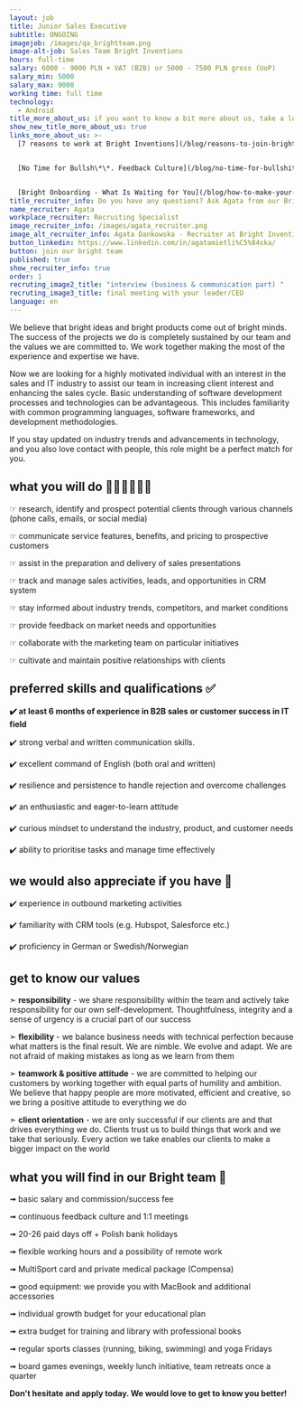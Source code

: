 ```yaml
---
layout: job
title: Junior Sales Executive
subtitle: ONGOING
imagejob: /images/qa_brightteam.png
image-alt-job: Sales Team Bright Inventions
hours: full-time
salary: 6000 - 9000 PLN + VAT (B2B) or 5000 - 7500 PLN gross (UoP)
salary_min: 5000
salary_max: 9000
working time: full time
technology:
  - Android
title_more_about_us: if you want to know a bit more about us, take a look below 🙋🏻‍♀️🙋🏻‍♂️
show_new_title_more_about_us: true
links_more_about_us: >-
  [7 reasons to work at Bright Inventions](/blog/reasons-to-join-bright)


  [No Time for Bullsh\*\*. Feedback Culture](/blog/no-time-for-bullshit-feedback-culture/)


  [Bright Onboarding - What Is Waiting for You](/blog/how-to-make-your-onboarding-bright)
title_recruiter_info: Do you have any questions? Ask Agata from our Bright team!
name_recruiter: Agata
workplace_recruiter: Recruiting Specialist
image_recruiter_info: /images/agata_recruiter.png
image_alt_recruiter_info: Agata Dankowska - Recruiter at Bright Inventions
button_linkedin: https://www.linkedin.com/in/agatamietli%C5%84ska/
button: join our bright team
published: true
show_recruiter_info: true
order: 1
recruting_image2_title: "interview (business & communication part) "
recruting_image3_title: final meeting with your leader/CEO
language: en
---
```

We believe that bright ideas and bright products come out of bright minds. The success of the projects we do is completely sustained by our team and the values we are committed to. We work together making the most of the experience and expertise we have.

Now we are looking for a highly motivated individual with an interest in the sales and IT industry to assist our team in increasing client interest and enhancing the sales cycle. Basic understanding of software development processes and technologies can be advantageous. This includes familiarity with common programming languages, software frameworks, and development methodologies.

If you stay updated on industry trends and advancements in technology, and you also love contact with people, this role might be a perfect match for you. 

## what you will do 👩🏻‍💻🧑🏻‍💻

☞ research, identify and prospect potential clients through various channels (phone calls, emails, or social media) 

☞ communicate service features, benefits, and pricing to prospective customers

☞ assist in the preparation and delivery of sales presentations

☞ track and manage sales activities, leads, and opportunities in CRM system 

☞ stay informed about industry trends, competitors, and market conditions 

☞ provide feedback on market needs and opportunities

☞ collaborate with the marketing team on particular initiatives 

☞ cultivate and maintain positive relationships with clients

## preferred skills and qualifications ✅

**✔️ at least 6 months of experience in B2B sales or customer success in IT field** 

✔️ strong verbal and written communication skills.

✔️ excellent command of English (both oral and written)

✔️ resilience and persistence to handle rejection and overcome challenges 

✔️ an enthusiastic and eager-to-learn attitude 

✔️️ curious mindset to understand the industry, product, and customer needs

✔️ ability to prioritise tasks and manage time effectively

## **we would also appreciate if you have 🙌**

✔️ experience in outbound marketing activities 

✔️ familiarity with CRM tools (e.g. Hubspot, Salesforce etc.) 

✔️ proficiency in German or Swedish/Norwegian

## get to know our values

➣ **responsibility** - we share responsibility within the team and actively take responsibility for our own self-development. Thoughtfulness, integrity and a sense of urgency is a crucial part of our success

➣ **flexibility** - we balance business needs with technical perfection because what matters is the final result. We are nimble. We evolve and adapt. We are not afraid of making mistakes as long as we learn from them

➣ **teamwork & positive attitude** - we are committed to helping our customers by working together with equal parts of humility and ambition. We believe that happy people are more motivated, efficient and creative, so we bring a positive attitude to everything we do

➣ **client orientation** - we are only successful if our clients are and that drives everything we do. Clients trust us to build things that work and we take that seriously. Every action we take enables our clients to make a bigger impact on the world

## what you will find in our Bright team 🧡

➟ basic salary and commission/success fee

➟ continuous feedback culture and 1:1 meetings

➟ 20-26 paid days off + Polish bank holidays

➟ flexible working hours and a possibility of remote work

➟ MultiSport card and private medical package (Compensa)

➟ good equipment: we provide you with MacBook and additional accessories

➟ individual growth budget for your educational plan

➟ extra budget for training and library with professional books

➟ regular sports classes (running, biking, swimming) and yoga Fridays

➟ board games evenings, weekly lunch initiative, team retreats once a quarter

**Don't hesitate and apply today. We would love to get to know you better!**